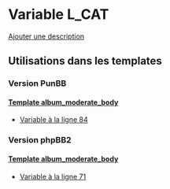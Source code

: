 # Variable L_CAT
[Ajouter une description](https://fa-tvars.appspot.com/var/L_CAT)

## Utilisations dans les templates

### Version PunBB

#### [Template album_moderate_body](punbb/album_moderate_body.md#readme)
* [Variable &agrave; la ligne 84](../punbb/album_moderate_body.tpl#L84)

### Version phpBB2

#### [Template album_moderate_body](subsilver/album_moderate_body.md#readme)
* [Variable &agrave; la ligne 71](../subsilver/album_moderate_body.tpl#L71)